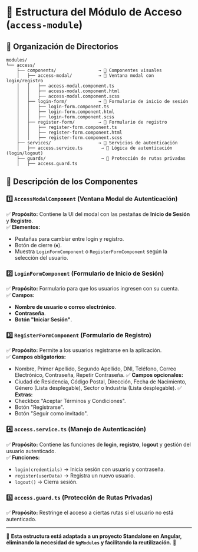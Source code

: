 # 📌 Estructura del Módulo de Acceso (`access-module`)

## **📂 Organización de Directorios**
```
modules/
└── access/
    ├── components/                → 📌 Componentes visuales
    │   ├── access-modal/          → 📌 Ventana modal con login/registro
    │   │   ├── access-modal.component.ts
    │   │   ├── access-modal.component.html
    │   │   ├── access-modal.component.scss
    │   ├── login-form/            → 📌 Formulario de inicio de sesión
    │   │   ├── login-form.component.ts
    │   │   ├── login-form.component.html
    │   │   ├── login-form.component.scss
    │   ├── register-form/         → 📌 Formulario de registro
    │   │   ├── register-form.component.ts
    │   │   ├── register-form.component.html
    │   │   ├── register-form.component.scss
    ├── services/                  → 📌 Servicios de autenticación
    │   ├── access.service.ts       → 📌 Lógica de autenticación (login/logout)
    ├── guards/                     → 📌 Protección de rutas privadas
    │   ├── access.guard.ts
```

## **📌 Descripción de los Componentes**

### **1️⃣ `AccessModalComponent` (Ventana Modal de Autenticación)**
✅ **Propósito:** Contiene la UI del modal con las pestañas de **Inicio de Sesión** y **Registro**.  
✅ **Elementos:**
- Pestañas para cambiar entre login y registro.
- Botón de cierre (`✖`).
- Muestra `LoginFormComponent` o `RegisterFormComponent` según la selección del usuario.

### **2️⃣ `LoginFormComponent` (Formulario de Inicio de Sesión)**
✅ **Propósito:** Formulario para que los usuarios ingresen con su cuenta.  
✅ **Campos:**
- **Nombre de usuario o correo electrónico**.
- **Contraseña**.
- **Botón "Iniciar Sesión"**.

### **3️⃣ `RegisterFormComponent` (Formulario de Registro)**
✅ **Propósito:** Permite a los usuarios registrarse en la aplicación.  
✅ **Campos obligatorios:**
- Nombre, Primer Apellido, Segundo Apellido, DNI, Teléfono, Correo Electrónico, Contraseña, Repetir Contraseña.
✅ **Campos opcionales:**
- Ciudad de Residencia, Código Postal, Dirección, Fecha de Nacimiento, Género (Lista desplegable), Sector o Industria (Lista desplegable).
✅ **Extras:**
- Checkbox "Aceptar Términos y Condiciones".
- Botón "Registrarse".
- Botón "Seguir como invitado".

### **4️⃣ `access.service.ts` (Manejo de Autenticación)**
✅ **Propósito:** Contiene las funciones de **login**, **registro**, **logout** y gestión del usuario autenticado.  
✅ **Funciones:**
- `login(credentials)` → Inicia sesión con usuario y contraseña.
- `register(userData)` → Registra un nuevo usuario.
- `logout()` → Cierra sesión.

### **5️⃣ `access.guard.ts` (Protección de Rutas Privadas)**
✅ **Propósito:** Restringe el acceso a ciertas rutas si el usuario no está autenticado.

---
📌 **Esta estructura está adaptada a un proyecto Standalone en Angular, eliminando la necesidad de `NgModules` y facilitando la reutilización.** 🚀

